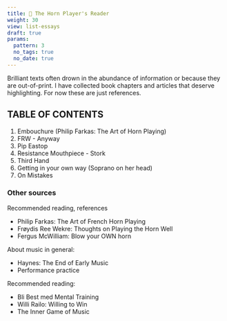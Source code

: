 ```yaml
---
title: 📖 The Horn Player's Reader
weight: 30
view: list-essays
draft: true
params:
  pattern: 3
  no_tags: true
  no_date: true
---
```


Brilliant texts often drown in the abundance of information or because they are out-of-print. I have collected book chapters and articles that deserve highlighting. For now these are just references. 


## TABLE OF CONTENTS

1. Embouchure (Philip Farkas: The Art of Horn Playing)
2. FRW - Anyway
3. Pip Eastop
4. Resistance Mouthpiece - Stork
5. Third Hand
6. Getting in your own way (Soprano on her head)
7. On Mistakes


### Other sources

Recommended reading, references

- Philip Farkas: The Art of French Horn Playing
- Frøydis Ree Wekre: Thoughts on Playing the Horn Well
- Fergus McWilliam: Blow your OWN horn


About music in general:

- Haynes: The End of Early Music
- Performance practice


Recommended reading:

- Bli Best med Mental Training
- Willi Railo: Willing to Win
- The Inner Game of Music
